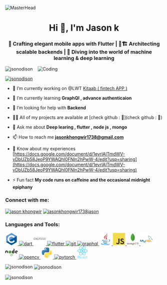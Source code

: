 ![MasterHead](https://wallpaper.dog/large/20512772.jpg)

<h1 align="center">Hi 👋, I'm Jason k</h1>
<h3 align="center">📱 Crafting elegant mobile apps with Flutter | 🏢🏗️ Architecting scalable backends | 🧠 Diving into the world of machine learning & deep learning</h3>
<img align="right" alt="Coding" width="400" src="https://tenor.com/view/silicon-valley-cost-of-working-with-humans-they-suck-gif-17348465">

<p align="left"> <img src="https://komarev.com/ghpvc/?username=jsonodison&label=Profile%20views&color=0e75b6&style=flat" alt="jsonodison" /> </p>

<p align="left"> <a href="https://github.com/ryo-ma/github-profile-trophy"><img src="https://github-profile-trophy.vercel.app/?username=jsonodison" alt="jsonodison" /></a> </p>

- 🔭 I’m currently working on @LWT [Kitaab ( fintech APP )](🔒)

- 🌱 I’m currently learning **GraphQl , advance authenticaion**

- 🤝 I’m looking for help with **Backend**

- 👨‍💻 All of my projects are available at [check github : 📱](check github : 📱)

- 💬 Ask me about **Deep learing , flutter , node js , mongo**

- 📫 How to reach me **jasonkhongwir1738@gmail.com**

- 📄 Know about my experiences [https://docs.google.com/document/d/1evrlAlTmdWV-vDbUZb58JeoP9YWAQhI0FNln2hPwW-4/edit?usp=sharing](https://docs.google.com/document/d/1evrlAlTmdWV-vDbUZb58JeoP9YWAQhI0FNln2hPwW-4/edit?usp=sharing)

- ⚡ Fun fact **My code runs on caffeine and the occasional midnight epiphany**


<h3 align="left">Connect with me:</h3>
<p align="left">
<a href="https://linkedin.com/in/jason khongwir" target="blank"><img align="center" src="https://raw.githubusercontent.com/rahuldkjain/github-profile-readme-generator/master/src/images/icons/Social/linked-in-alt.svg" alt="jason khongwir" height="30" width="40" /></a>
<a href="https://auth.geeksforgeeks.org/user/jasonkhongwir1738jason" target="blank"><img align="center" src="https://raw.githubusercontent.com/rahuldkjain/github-profile-readme-generator/master/src/images/icons/Social/geeks-for-geeks.svg" alt="jasonkhongwir1738jason" height="30" width="40" /></a>
</p>

<h3 align="left">Languages and Tools:</h3>
<p align="left"> <a href="https://www.cprogramming.com/" target="_blank" rel="noreferrer"> <img src="https://raw.githubusercontent.com/devicons/devicon/master/icons/c/c-original.svg" alt="c" width="40" height="40"/> </a> <a href="https://dart.dev" target="_blank" rel="noreferrer"> <img src="https://www.vectorlogo.zone/logos/dartlang/dartlang-icon.svg" alt="dart" width="40" height="40"/> </a> <a href="https://expressjs.com" target="_blank" rel="noreferrer"> <img src="https://raw.githubusercontent.com/devicons/devicon/master/icons/express/express-original-wordmark.svg" alt="express" width="40" height="40"/> </a> <a href="https://flutter.dev" target="_blank" rel="noreferrer"> <img src="https://www.vectorlogo.zone/logos/flutterio/flutterio-icon.svg" alt="flutter" width="40" height="40"/> </a> <a href="https://git-scm.com/" target="_blank" rel="noreferrer"> <img src="https://www.vectorlogo.zone/logos/git-scm/git-scm-icon.svg" alt="git" width="40" height="40"/> </a> <a href="https://graphql.org" target="_blank" rel="noreferrer"> <img src="https://www.vectorlogo.zone/logos/graphql/graphql-icon.svg" alt="graphql" width="40" height="40"/> </a> <a href="https://www.java.com" target="_blank" rel="noreferrer"> <img src="https://raw.githubusercontent.com/devicons/devicon/master/icons/java/java-original.svg" alt="java" width="40" height="40"/> </a> <a href="https://developer.mozilla.org/en-US/docs/Web/JavaScript" target="_blank" rel="noreferrer"> <img src="https://raw.githubusercontent.com/devicons/devicon/master/icons/javascript/javascript-original.svg" alt="javascript" width="40" height="40"/> </a> <a href="https://www.mongodb.com/" target="_blank" rel="noreferrer"> <img src="https://raw.githubusercontent.com/devicons/devicon/master/icons/mongodb/mongodb-original-wordmark.svg" alt="mongodb" width="40" height="40"/> </a> <a href="https://www.mysql.com/" target="_blank" rel="noreferrer"> <img src="https://raw.githubusercontent.com/devicons/devicon/master/icons/mysql/mysql-original-wordmark.svg" alt="mysql" width="40" height="40"/> </a> <a href="https://nodejs.org" target="_blank" rel="noreferrer"> <img src="https://raw.githubusercontent.com/devicons/devicon/master/icons/nodejs/nodejs-original-wordmark.svg" alt="nodejs" width="40" height="40"/> </a> <a href="https://opencv.org/" target="_blank" rel="noreferrer"> <img src="https://www.vectorlogo.zone/logos/opencv/opencv-icon.svg" alt="opencv" width="40" height="40"/> </a> <a href="https://www.python.org" target="_blank" rel="noreferrer"> <img src="https://raw.githubusercontent.com/devicons/devicon/master/icons/python/python-original.svg" alt="python" width="40" height="40"/> </a> <a href="https://pytorch.org/" target="_blank" rel="noreferrer"> <img src="https://www.vectorlogo.zone/logos/pytorch/pytorch-icon.svg" alt="pytorch" width="40" height="40"/> </a> <a href="https://reactjs.org/" target="_blank" rel="noreferrer"> <img src="https://raw.githubusercontent.com/devicons/devicon/master/icons/react/react-original-wordmark.svg" alt="react" width="40" height="40"/> </a> </p>

<p><img align="left" src="https://github-readme-stats.vercel.app/api/top-langs?username=jsonodison&show_icons=true&locale=en&layout=compact" alt="jsonodison" /></p>

<p>&nbsp;<img align="center" src="https://github-readme-stats.vercel.app/api?username=jsonodison&show_icons=true&locale=en" alt="jsonodison" /></p>

<p><img align="center" src="https://github-readme-streak-stats.herokuapp.com/?user=jsonodison&" alt="jsonodison" /></p>

